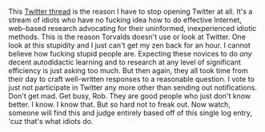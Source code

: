 This [Twitter thread] is the reason I have to stop opening Twitter at
all. It's a stream of idiots who have no fucking idea how to do
effective Internet, web-based research advocating for their uninformed,
inexperienced idiotic methods. This is the reason Torvalds doesn't use
or look at Twitter. One look at this stupidity and I just can't get my
zen back for an hour. I cannot believe how fucking stupid people are.
Expecting these novices to do *any* decent autodidactic learning and to
research at any level of significant efficiency is just asking too much.
But then again, they all took time from their day to craft well-written
responses to a reasonable question. I vote to just not participate in
Twitter any more other than sending out notifications. Don't get mad.
Get busy, Rob. They are good people who just don't know better. I know.
I know that. But so hard not to freak out. Now watch, someone will find
this and judge entirely based off of this single log entry, 'cuz that's
what idiots do.

[Twitter thread]: <https://twitter.com/Prathkum/status/1406575499996921859>
